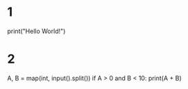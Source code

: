 # 1
print("Hello World!")

# 2
A, B = map(int, input().split())
if A > 0 and B < 10:
  print(A + B)
